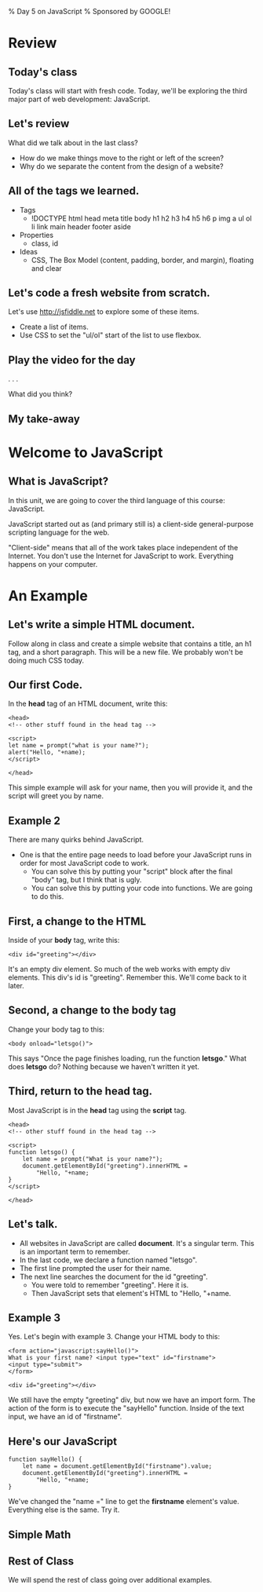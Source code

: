 % Day 5 on JavaScript
% Sponsored by GOOGLE!

# Review

## Today's class

Today's class will start with fresh code. Today, we'll be exploring the third major part of web development: JavaScript.

## Let's review

What did we talk about in the last class?

- How do we make things move to the right or left of the screen?
- Why do we separate the content from the design of a website?

## All of the tags we learned.

- Tags
    - !DOCTYPE html head meta title body h1 h2 h3 h4 h5 h6 p img a ul ol li link main header footer aside
- Properties
    - class, id
- Ideas
    - CSS, The Box Model (content, padding, border, and margin), floating and clear

## Let's code a fresh website from scratch.

Let's use http://jsfiddle.net to explore some of these items.

- Create a list of items.
- Use CSS to set the "ul/ol" start of the list to use flexbox.

## Play the video for the day

. . .

What did you think?

## My take-away

# Welcome to JavaScript

## What is JavaScript?

In this unit, we are going to cover the third language of this course: JavaScript.

JavaScript started out as (and primary still is) a client-side general-purpose scripting language for the web.

"Client-side" means that all of the work takes place independent of the Internet. You don't use the Internet for JavaScript to work. Everything happens on your computer.

# An Example

## Let's write a simple HTML document.

Follow along in class and create a simple website that contains a title, an h1 tag, and a short paragraph. This will be a new file. We probably won't be doing much CSS today.

## Our first Code.

In the **head** tag of an HTML document, write this:

    <head>
    <!-- other stuff found in the head tag -->

    <script>
    let name = prompt("what is your name?");
    alert("Hello, "+name);
    </script>

    </head>

This simple example will ask for your name, then you will provide it, and the script will greet you by name.

## Example 2

There are many quirks behind JavaScript.

- One is that the entire page needs to load before your JavaScript runs in order for most JavaScript code to work.
    - You can solve this by putting your "script" block after the final "body" tag, but I think that is ugly.
    - You can solve this by putting your code into functions. We are going to do this.

## First, a change to the HTML

Inside of your **body** tag, write this:

    <div id="greeting"></div>

It's an empty div element. So much of the web works with empty div elements. This div's id is "greeting". Remember this. We'll come back to it later.

## Second, a change to the body tag

Change your body tag to this:

    <body onload="letsgo()">

This says "Once the page finishes loading, run the function **letsgo**." What does **letsgo** do? Nothing because we haven't written it yet.

## Third, return to the head tag.

Most JavaScript is in the **head** tag using the **script** tag.

    <head>
    <!-- other stuff found in the head tag -->

    <script>
    function letsgo() {
        let name = prompt("What is your name?");
        document.getElementById("greeting").innerHTML =
            "Hello, "+name;
    }
    </script>

    </head>

## Let's talk.

- All websites in JavaScript are called **document**. It's a singular term. This is an important term to remember.
- In the last code, we declare a function named "letsgo".
- The first line prompted the user for their name.
- The next line searches the document for the id "greeting".
    - You were told to remember "greeting". Here it is.
    - Then JavaScript sets that element's HTML to "Hello, "+name.

## Example 3

Yes. Let's begin with example 3. Change your HTML body to this:

    <form action="javascript:sayHello()">
    What is your first name? <input type="text" id="firstname">
    <input type="submit">
    </form>

    <div id="greeting"></div>

We still have the empty "greeting" div, but now we have an import form. The action of the form is to execute the "sayHello" function. Inside of the text input, we have an id of "firstname".

## Here's our JavaScript

    function sayHello() {
        let name = document.getElementById("firstname").value;
        document.getElementById("greeting").innerHTML =
            "Hello, "+name;
    }

We've changed the "name =" line to get the **firstname** element's value. Everything else is the same. Try it.

## Simple Math



## Rest of Class

We will spend the rest of class going over additional examples.


